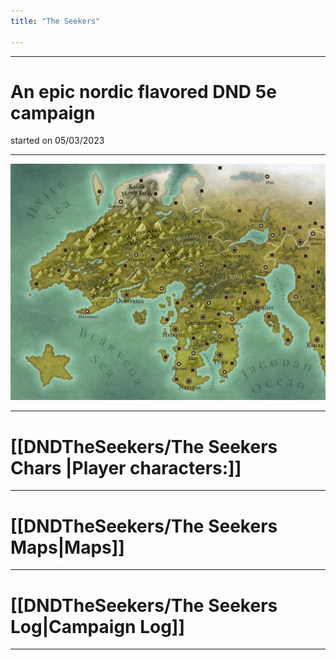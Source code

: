 ```yaml
---
title: "The Seekers"

---
```

___
# An epic nordic flavored DND 5e campaign
started on 05/03/2023
___
![ ](DNDTheSeekers/images/seekersmap.jpeg)
___
# [[DNDTheSeekers/The Seekers Chars |Player characters:]]
___
# [[DNDTheSeekers/The Seekers Maps|Maps]]
___
# [[DNDTheSeekers/The Seekers Log|Campaign Log]]
___